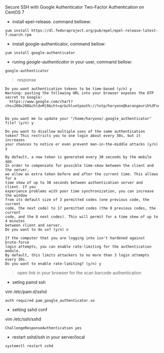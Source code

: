 Secure SSH with Google Authenticator Two-Factor Authentication on CentOS 7
- install epel-release. command belloew:

```
yum install https://dl.fedoraproject.org/pub/epel/epel-release-latest-7.noarch.rpm
```

- install google-authenticator, command bellow:
```
yum install google-authenticator
```
- runing _google-authenticator_ in your user, command bellow:
```
google-authenticator
```
> response

```
Do you want authentication tokens to be time-based (y/n) y
Warning: pasting the following URL into your browser exposes the OTP secret to Google:
  https://www.google.com/chart?chs=200x200&chld=M|0&cht=qr&chl=otpauth://totp/haryono@karangeurih%3Fsecret%3D6ZXQ2VCOLSDFDV5PMTXWLY3MNA%26issuer%3Dkarangeurih


Do you want me to update your "/home/haryono/.google_authenticator" file? (y/n) y

Do you want to disallow multiple uses of the same authentication
token? This restricts you to one login about every 30s, but it increases
your chances to notice or even prevent man-in-the-middle attacks (y/n) y

By default, a new token is generated every 30 seconds by the mobile app.
In order to compensate for possible time-skew between the client and the server,
we allow an extra token before and after the current time. This allows for a
time skew of up to 30 seconds between authentication server and client. If you
experience problems with poor time synchronization, you can increase the window
from its default size of 3 permitted codes (one previous code, the current
code, the next code) to 17 permitted codes (the 8 previous codes, the current
code, and the 8 next codes). This will permit for a time skew of up to 4 minutes
between client and server.
Do you want to do so? (y/n) n

If the computer that you are logging into isn't hardened against brute-force
login attempts, you can enable rate-limiting for the authentication module.
By default, this limits attackers to no more than 3 login attempts every 30s.
Do you want to enable rate-limiting? (y/n) y
```

> open link in your browser for the scan barcode authentication

- seting pamd ssh

vim /etc/pam.d/sshd
``` 
auth required pam_google_authenticator.so 
```

- setting sshd conf

vim /etc/ssh/sshd
``` 
ChallengeResponseAuthentication yes 
```
- restart sshd/ssh in your server/local
```
systemctl restart sshd
```










